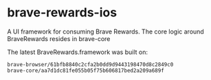 # brave-rewards-ios

A UI framework for consuming Brave Rewards. The core logic around BraveRewards resides in brave-core

The latest BraveRewards.framework was built on:

```
brave-browser/61bfb8840c2cfa2b0dd9d9443198470d8c2849c0
brave-core/aa7d1dc81fe055b05f75b606817bed2a209a689f
```
